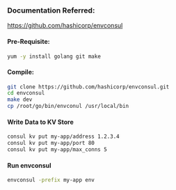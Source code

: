 ### Documentation Referred:

https://github.com/hashicorp/envconsul

#### Pre-Requisite:
```sh
yum -y install golang git make
```
#### Compile:
```sh
git clone https://github.com/hashicorp/envconsul.git
cd envconsul
make dev
cp /root/go/bin/envconul /usr/local/bin
```
#### Write Data to KV Store
```sh
consul kv put my-app/address 1.2.3.4
consul kv put my-app/port 80
consul kv put my-app/max_conns 5
```

#### Run envconsul

```sh
envconsul -prefix my-app env
```
